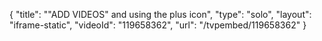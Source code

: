 {
    "title": "\"ADD VIDEOS\" and using the plus icon",
    "type": "solo",
    "layout": "iframe-static",
    "videoId": "119658362",
    "url": "\/tvpembed\/119658362"
}